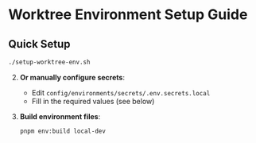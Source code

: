 # Worktree Environment Setup Guide

## Quick Setup

   ```bash
   ./setup-worktree-env.sh
   ```

2. **Or manually configure secrets**:
   - Edit `config/environments/secrets/.env.secrets.local`
   - Fill in the required values (see below)

3. **Build environment files**:
   ```bash
   pnpm env:build local-dev
   ```